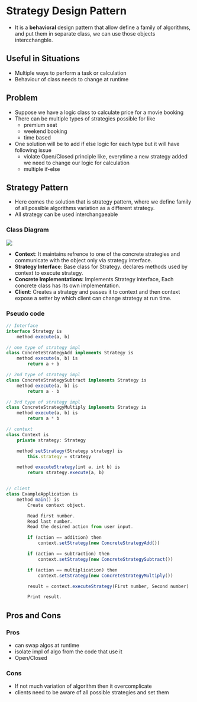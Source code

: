 # Strategy Design Pattern

- It is a **behavioral** design pattern that allow define a family of algorithms, and put them in separate class, we can use those objects intercchangble.

## Useful in Situations

- Multiple ways to perform a task or calculation
- Behaviour of class needs to change at runtime

## Problem

- Suppose we have a logic class to calculate price for a movie booking
- There can be multiple types of strategies possible for like
  - premium seat
  - weekend booking
  - time based
- One solution will be to add if else logic for each type but it will have following issue
  - violate Open/Closed principle like, everytime a new strategy added we need to change our logic for calculation
  - multiple if-else

## Strategy Pattern

- Here comes the solution that is strategy pattern, where we define family of all possible algorithms variation as a different strategy.
- All strategy can be used interchangaeable

### Class Diagram

<img src="/img/lld/strategy-1.png" />

- **Context**: It maintains refrence to one of the concrete strategies and communicate with the object only via strategy interface.
- **Strategy Interface**: Base class for Strategy. declares methods used by context to execute strategy.
- **Concrete Implementations**: Implements Strategy interface, Each concrete class has its own implementation.
- **Client**: Creates a strategy and passes it to context and then context expose a setter by which client can change strategy at run time.

### Pseudo code

```js
// Interface
interface Strategy is
    method execute(a, b)

// one type of strategy impl
class ConcreteStrategyAdd implements Strategy is
    method execute(a, b) is
        return a + b

// 2nd type of strategy impl
class ConcreteStrategySubtract implements Strategy is
    method execute(a, b) is
        return a - b

// 3rd type of strategy impl
class ConcreteStrategyMultiply implements Strategy is
    method execute(a, b) is
        return a * b

// context
class Context is
    private strategy: Strategy

    method setStrategy(Strategy strategy) is
        this.strategy = strategy

    method executeStrategy(int a, int b) is
        return strategy.execute(a, b)


// client
class ExampleApplication is
    method main() is
        Create context object.

        Read first number.
        Read last number.
        Read the desired action from user input.

        if (action == addition) then
            context.setStrategy(new ConcreteStrategyAdd())

        if (action == subtraction) then
            context.setStrategy(new ConcreteStrategySubtract())

        if (action == multiplication) then
            context.setStrategy(new ConcreteStrategyMultiply())

        result = context.executeStrategy(First number, Second number)

        Print result.
```

## Pros and Cons

### Pros

- can swap algos at runtime
- isolate impl of algo from the code that use it
- Open/Closed

### Cons

- If not much variation of algorithm then it overcomplicate
- clients need to be aware of all possible strategies and set them

